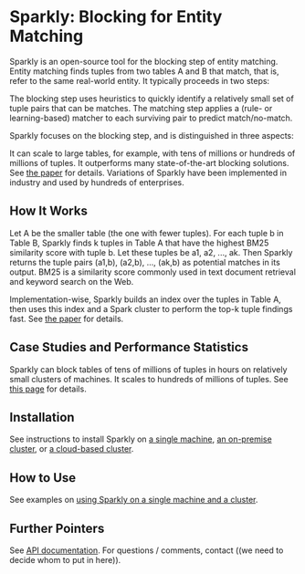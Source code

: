 # Sparkly: Blocking for Entity Matching

Sparkly is an open-source tool for the blocking step of entity matching. Entity matching finds tuples from two tables A and B that match, that is, refer to the same real-world entity. It typically proceeds in two steps: 


The blocking step uses heuristics to quickly identify a relatively small set of tuple pairs that can be matches. 
The matching step applies a (rule- or learning-based) matcher to each surviving pair to predict match/no-match. 

Sparkly focuses on the blocking step, and is distinguished in three aspects: 


It can scale to large tables, for example, with tens of millions or hundreds of millions of tuples. 
It outperforms many state-of-the-art blocking solutions. See [the paper](https://www.vldb.org/pvldb/vol16/p1507-paulsen.pdf) for details. 
Variations of Sparkly have been implemented in industry and used by hundreds of enterprises. 

## How It Works

Let A be the smaller table (the one with fewer tuples). For each tuple b in Table B, Sparkly finds k tuples in Table A that have the highest BM25 similarity score with tuple b. Let these tuples be a1, a2, ..., ak. Then Sparkly returns the tuple pairs (a1,b), (a2,b), ..., (ak,b) as potential matches in its output. BM25 is a similarity score commonly used in text document retrieval and keyword search on the Web. 

Implementation-wise, Sparkly builds an index over the tuples in Table A, then uses this index and a Spark cluster to perform the top-k tuple findings fast. See [the paper](https://www.vldb.org/pvldb/vol16/p1507-paulsen.pdf) for details. 

## Case Studies and Performance Statistics

Sparkly can block tables of tens of millions of tuples in hours on relatively small clusters of machines. It scales to hundreds of millions of tuples. See [this page]() for details. 

## Installation

See instructions to install Sparkly on [a single machine](https://github.com/anhaidgroup/sparkly/blob/main/doc/install-single-machine.md), [an on-premise cluster](), or [a cloud-based cluster](). 

## How to Use

See examples on [using Sparkly on a single machine and a cluster](). 

## Further Pointers

See [API documentation](https://derekpaulsen.github.io/sparkly/html/). 
For questions / comments, contact ((we need to decide whom to put in here)).

